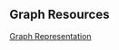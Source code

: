## Graph Resources

[Graph Representation](https://www.geeksforgeeks.org/graph-and-its-representations/)

